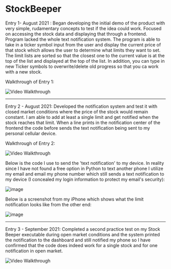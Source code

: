 # StockBeeper

Entry 1- August 2021 : Began developing the initial demo of the product with very simple, rudamentary concepts to test if the idea could work. Focused on accessing the stock data and displaying that through a frontend. Program lacked the whole text notification system. The program is able to take in a ticker symbol input from the user and display the current price of that stock which allows the user to determine what limits they want to set. The limit lists are sorted so that the closest one to the current value is at the top of the list and displayed at the top of the list. In addition, you can type in new Ticker symbols to overwrite/delete old progress so that you ca work with a new stock.

Walkthrough of Entry 1:

<img src='http://g.recordit.co/RnSAVcPXQY.gif' title='Video Walkthrough' width='' alt='Video Walkthrough' />

<hr>

Entry 2 - August 2021: Developed the notification system and test it with closed market conditions where the price of the stock would remain constant. I am able to add at least a single limit and get notified when the stock reaches that limit. When a line prints in the notification center of the frontend the code before sends the text notification being sent to my personal cellular device.

Walkthrough of Entry 2:

<img src='http://g.recordit.co/x9htOPDY4v.gif' title='Video Walkthrough' width='' alt='Video Walkthrough' />

Below is the code I use to send the 'text notification' to my device. In reality since I have not found a free option in Python to text another phone I utilize my email and email my phone number which still sends a text notification to my device (I concealed my login information to protect my email's security):

![image](https://user-images.githubusercontent.com/73606672/130324767-2749213c-fb70-44c7-8ef2-2a6f6bf5eae0.png)

Below is a screenshot from my iPhone which shows what the limit notification looks like from the other end:

![image](https://user-images.githubusercontent.com/73606672/130324880-d94e61df-5163-4d83-a045-0878e6faf897.png)

<hr>

Entry 3 - September 2021: Completed a second practice test on my Stock Beeper executable during open market conditions and the system printed the notification to the dashboard and still notified my phone so I have confirmed that the code does indeed work for a single stock and for one notification in open market.

<img src='http://g.recordit.co/BwB6soM7Mm.gif' title='Video Walkthrough' width='' alt='Video Walkthrough' />
